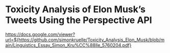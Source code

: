 # Toxicity Analysis of Elon Musk’s Tweets Using the Perspective API
https://docs.google.com/viewer?url=${https://github.com/simonkruelle/Toxicity_Analysis_Elon_Musk/blob/main/Linguistics_Essay_Simon_Kru%CC%88lle_5760204.pdf}
